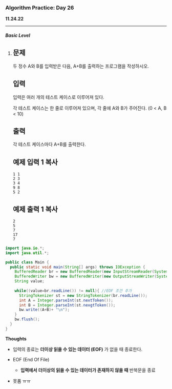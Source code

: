 <h3>Algorithm Practice: Day 26</h3> 

**11.24.22**                                    																														

-------

<h5>Basic Level</h5>

1. ## 문제

   두 정수 A와 B를 입력받은 다음, A+B를 출력하는 프로그램을 작성하시오.

   ## 입력

   입력은 여러 개의 테스트 케이스로 이루어져 있다.

   각 테스트 케이스는 한 줄로 이루어져 있으며, 각 줄에 A와 B가 주어진다. (0 < A, B < 10)

   ## 출력

   각 테스트 케이스마다 A+B를 출력한다.

   ## 예제 입력 1 복사

   ```
   1 1
   2 3
   3 4
   9 8
   5 2
   ```

   ## 예제 출력 1 복사

   ```
   2
   5
   7
   17
   7
   ```

```java
import java.io.*;
import java.util.*;

public class Main {
  public static void main(String[] args) throws IOException {
    BufferedReader br = new BufferedReader(new InputStreamReader(System.in));
    BufferedWriter bw = new BufferedWriter(new OutputStreamWriter(System.out));
    String value;
    
    while((value=br.readLine()) != null){ //EOF 조건 추가
      StringTokenizer st = new StringTokenizer(br.readLine());
      int A = Integer.parseInt(st.nextToken());
      int B = Integer.parseInt(st.nexgtToken());
      bw.write((A+B)+ "\n");
    }
    bw.flush();
  }
}
```







<b>Thoughts</b>

- 입력의 종료는 **더이상 읽을 수 있는 데이터 (EOF)** 가 없을 때 종료한다.
- EOF (End Of File)
  - **입력에서** **더이상의 읽을 수 있는 데이터가 존재하지 않을 때** 반복문을 종료

- 못품 ㅠㅠ

